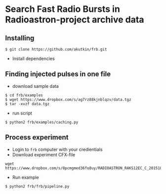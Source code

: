 # Search Fast Radio Bursts in Radioastron-project archive data

## Installing

```
$ git clone https://github.com/akutkin/frb.git
```
- Install dependencies

## Finding injected pulses in one file

- download sample data
```
$ cd frb/examples
$ wget https://www.dropbox.com/s/ag7rz88kjnblqzv/data.tgz
$ tar -xvzf data.tgz
```
- run  script
```
$ python2 frb/examples/caching.py
```
## Process experiment

- Login to ``frb`` computer with your credientials
- Download experiment CFX-file
```
wget https://www.dropbox.com/s/8pcmgmed36fo8uy/RADIOASTRON_RAKS12EC_C_20151030T210000_ASC_V1.cfx
```

- Run example
```
$ python2 frb/frb/pipeline.py
```
